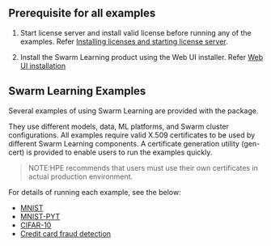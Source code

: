 ## Prerequisite for all examples
1. Start license server and install valid license before running any of the examples. Refer [Installing licenses and starting license server](/docs/Install/HPE_Swarm_Learning_installation.md).

2. Install the Swarm Learning product using the Web UI installer.  Refer [Web UI installation](/docs/Install/HPE_Swarm_Learning_installation.md)


## Swarm Learning Examples

Several examples of using Swarm Learning are provided with the package. 

They use different models, data, ML platforms, and Swarm cluster configurations. All examples require valid X.509 certificates to be used by different Swarm Learning components. A certificate generation utility (gen-cert) is provided to enable users to run the examples quickly.

<blockquote>
NOTE:HPE recommends that users must use their own certificates in actual production environment.

</blockquote>

For details of running each example, see the below:

-   [MNIST](/examples/mnist/MNIST.md)
-   [MNIST-PYT](/examples/mnist-pyt/MNIST-PYT.md)
-   [CIFAR-10](/examples/cifar10/CIFAR-10.md)
-   [Credit card fraud detection](/examples/fraud-detection/Credit_card_fraud_detection.md)
